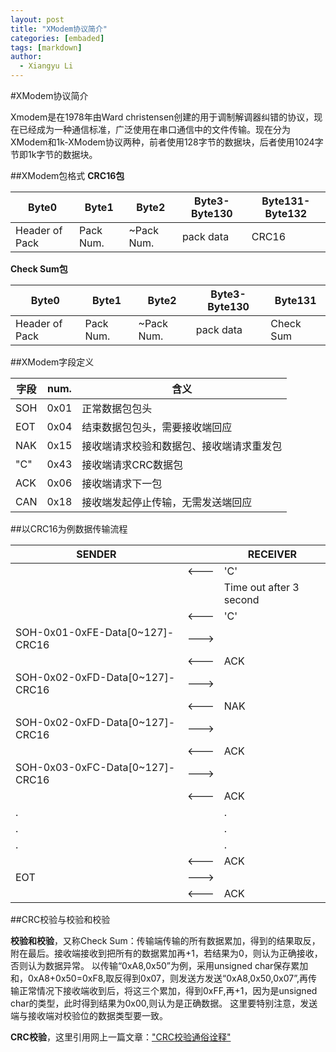 ```yaml
---
layout: post
title: "XModem协议简介"
categories: [embaded]
tags: [markdown]
author:
  - Xiangyu Li
---
```

#XModem协议简介

Xmodem是在1978年由Ward christensen创建的用于调制解调器纠错的协议，现在已经成为一种通信标准，广泛使用在串口通信中的文件传输。现在分为XModem和1k-XModem协议两种，前者使用128字节的数据块，后者使用1024字节即1k字节的数据块。

##XModem包格式
**CRC16包**

|Byte0         |Byte1    |Byte2     |Byte3-Byte130|Byte131-Byte132|
|--------------|---------|----------|-------------|---------------|
|Header of Pack|Pack Num.|~Pack Num.|pack data    |CRC16          |

**Check Sum包**

|Byte0         |Byte1    |Byte2     |Byte3-Byte130|Byte131  |
|--------------|---------|----------|-------------|---------|
|Header of Pack|Pack Num.|~Pack Num.|pack data    |Check Sum| 

##XModem字段定义

|字段|num.|含义|
|----|----|----|
|SOH |0x01|正常数据包包头|
|EOT |0x04|结束数据包包头，需要接收端回应|
|NAK |0x15|接收端请求校验和数据包、接收端请求重发包|
|"C" |0x43 |接收端请求CRC数据包| 
|ACK |0x06|接收端请求下一包|
|CAN |0x18|接收端发起停止传输，无需发送端回应|

##以CRC16为例数据传输流程



|               SENDER             |          |           RECEIVER        |
|----------------------------------|----------|---------------------------|
|                                  |  <---    |  'C'                      |
|                                  |          |  Time out after 3 second  |
|                                  |  <---    |  'C'                      |
| SOH-0x01-0xFE-Data[0~127]-CRC16|  --->    |                           |
|                                  |  <---    |  ACK                      |
| SOH-0x02-0xFD-Data[0~127]-CRC16 |  --->    |                           |
|                                  |  <---    |  NAK                      |
| SOH-0x02-0xFD-Data[0~127]-CRC16 |  --->    |                           |
|                                  |  <---    |  ACK                      |
| SOH-0x03-0xFC-Data[0~127]-CRC16 |  --->    |                           |
|                                  |  <---    |  ACK                      |
| .                                |          |  .                        |
| .                                |          |  .                        |
| .                                |          |  .                        |
|                                  |  <---    |  ACK                      |
| EOT                              |  --->    |                           |
|                                  |  <---    |  ACK                      |



##CRC校验与校验和校验

**校验和校验**，又称Check Sum：传输端传输的所有数据累加，得到的结果取反，附在最后。接收端接收到把所有的数据累加再+1，若结果为0，则认为正确接收，否则认为数据异常。
以传输“0xA8,0x50”为例，采用unsigned char保存累加和，0xA8+0x50=0xF8,取反得到0x07，则发送方发送“0xA8,0x50,0x07”,再传输正常情况下接收端收到后，将这三个累加，得到0xFF,再+1，因为是unsigned char的类型，此时得到结果为0x00,则认为是正确数据。
这里要特别注意，发送端与接收端对校验位的数据类型要一致。

**CRC校验**，这里引用网上一篇文章：["CRC校验通俗诠释"](https://www.cnblogs.com/liushui-sky/p/9962123.html)



